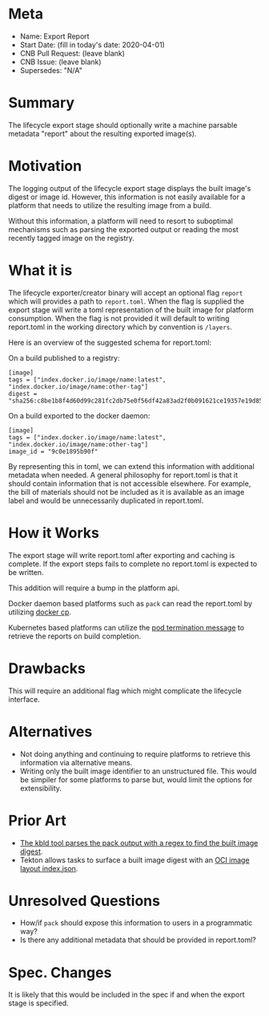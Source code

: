 # Meta
[meta]: #meta
- Name: Export Report
- Start Date: (fill in today's date: 2020-04-01)
- CNB Pull Request: (leave blank)
- CNB Issue: (leave blank)
- Supersedes: "N/A"

# Summary
[summary]: #summary

The lifecycle export stage should optionally write a machine parsable metadata "report" about the resulting exported image(s).

# Motivation
[motivation]: #motivation

The logging output of the lifecycle export stage displays the built image's digest or image id. However, this information is not easily available for a platform that needs to utilize the resulting image from a build. 

Without this information, a platform will need to resort to suboptimal mechanisms such as parsing the exported output or reading the most recently tagged image on the registry. 


# What it is
[what-it-is]: #what-it-is

The lifecycle exporter/creator binary will accept an optional flag `report` which will provides a path to `report.toml`. When the flag is supplied the export stage will write a toml representation of the built image for platform consumption. When the flag is not provided it will default to writing report.toml in the working directory which by convention is `/layers`.

Here is an overview of the suggested schema for report.toml:

On a build published to a registry:
```
[image]
tags = ["index.docker.io/image/name:latest", "index.docker.io/image/name:other-tag"]
digest = "sha256:c8be1b8f4d60d99c281fc2db75e0f56df42a83ad2f0b091621ce19357e19d853"
```

On a build exported to the docker daemon:
```
[image]
tags = ["index.docker.io/image/name:latest", "index.docker.io/image/name:other-tag"]
image_id = "9c0e1895b90f"
```

By representing this in toml, we can extend this information with additional metadata when needed. A general philosophy for report.toml is that it should contain information that is not accessible elsewhere. For example, the bill of materials should not be included as it is available as an image label and would be unnecessarily duplicated in report.toml. 

# How it Works
[how-it-works]: #how-it-works

The export stage will write report.toml after exporting and caching is complete. If the export steps fails to complete no report.toml is expected to be written.

This addition will require a bump in the platform api.

Docker daemon based platforms such as `pack` can read the report.toml by utilizing [docker cp](https://docs.docker.com/engine/reference/commandline/cp/).

Kubernetes based platforms can utilize the [pod termination message](https://kubernetes.io/docs/tasks/debug-application-cluster/determine-reason-pod-failure/#customizing-the-termination-message) to retrieve the reports on build completion.

# Drawbacks
[drawbacks]: #drawbacks

This will require an additional flag which might complicate the lifecycle interface.

# Alternatives
[alternatives]: #alternatives

- Not doing anything and continuing to require platforms to retrieve this information via alternative means.
- Writing only the built image identifier to an unstructured file. This would be simpiler for some platforms to parse but, would limit the options for extensibility.

# Prior Art
[prior-art]: #prior-art

- [The kbld tool parses the pack output with a regex to find the built image digest](https://github.com/k14s/kbld/blob/5597786d8369e966f2e7217b24fd058f4a910675/pkg/kbld/image/pack.go#L17). 
- Tekton allows tasks to surface a built image digest with an [OCI image layout index.json](https://github.com/tektoncd/pipeline/blob/master/docs/resources.md#surfacing-the-image-digest-built-in-a-task).

# Unresolved Questions
[unresolved-questions]: #unresolved-questions

- How/if `pack` should expose this information to users in a programmatic way?
- Is there any additional metadata that should be provided in report.toml?

# Spec. Changes
[spec-changes]: #spec-changes

It is likely that this would be included in the spec if and when the export stage is specified.
